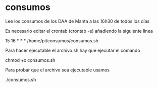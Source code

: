 # consumos
Lee los consumos de los DAA de Manta a las 16h30 de todos los días

Es necesario editar el crontab (crontab -e) añadiendo la siguiente línea

15 16 * * * /home/pi/consumos/consumos.sh

Para hacer ejecutable el archivo.sh hay que ejecutar el comando

chmod +x consumos.sh

Para probar que el archivo sea ejecutable usamos

./consumos.sh
